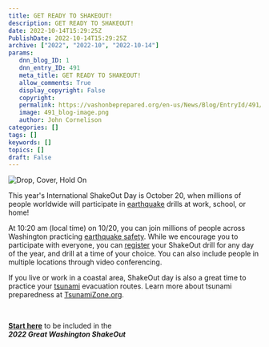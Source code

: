 ```yaml
---
title: GET READY TO SHAKEOUT!
description: GET READY TO SHAKEOUT!
date: 2022-10-14T15:29:25Z
PublishDate: 2022-10-14T15:29:25Z
archive: ["2022", "2022-10", "2022-10-14"]
params:
   dnn_blog_ID: 1
   dnn_entry_ID: 491
   meta_title: GET READY TO SHAKEOUT!
   allow_comments: True
   display_copyright: False
   copyright: 
   permalink: https://vashonbeprepared.org/en-us/News/Blog/EntryId/491/GET-READY-TO-SHAKEOUT
   image: 491_blog-image.png
   author: John Cornelison
categories: []
tags: []
keywords: []
topics: []
draft: False
---
```


<p><img alt="Drop, Cover, Hold On" src="https://www.shakeout.org/images/dropcoverholdon_eng_white.png"></p><p>This year's International ShakeOut Day is October 20, when millions of people worldwide will participate in <a href="https://mil.wa.gov/earthquake">earthquake</a> drills at work, school, or home!</p><p>At 10:20 am (local time) on 10/20, you can join millions of people across Washington practicing <a href="https://www.shakeout.org/washington/dropcoverholdon">earthquake safety</a>. While we encourage you to participate with everyone, you can <a href="https://www.shakeout.org/washington/register">register</a> your ShakeOut drill for any day of the year, and drill at a time of your choice. You can also include people in multiple locations through video conferencing.<p>If you live or work in a coastal area, ShakeOut day is also a great time to practice your <a href="https://mil.wa.gov/tsunami">tsunami</a> evacuation routes. Learn more about tsunami preparedness at <a href="https://www.tsunamizone.org/washington">TsunamiZone.org</a>.<p><br><p><b><a href="https://www.shakeout.org/washington/register">Start here</a></b> to be included in the<br><b><i>2022 Great Washington ShakeOut</i></b>
